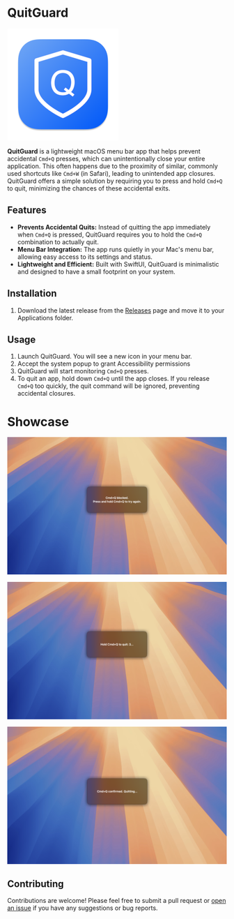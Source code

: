 # QuitGuard

![QuitGuard Icon](https://github.com/adrianjagielak/QuitGuard/blob/master/QuitGuard/Assets.xcassets/AppIcon.appiconset/macOS%20icon%20256.png)

**QuitGuard** is a lightweight macOS menu bar app that helps prevent accidental `Cmd+Q` presses, which can unintentionally close your entire application. This often happens due to the proximity of similar, commonly used shortcuts like `Cmd+W` (in Safari), leading to unintended app closures. QuitGuard offers a simple solution by requiring you to press and hold `Cmd+Q` to quit, minimizing the chances of these accidental exits.

## Features

- **Prevents Accidental Quits:** Instead of quitting the app immediately when `Cmd+Q` is pressed, QuitGuard requires you to hold the `Cmd+Q` combination to actually quit.
- **Menu Bar Integration:** The app runs quietly in your Mac's menu bar, allowing easy access to its settings and status.
- **Lightweight and Efficient:** Built with SwiftUI, QuitGuard is minimalistic and designed to have a small footprint on your system.

## Installation

1. Download the latest release from the [Releases](https://github.com/adrianjagielak/QuitGuard/releases) page and move it to your Applications folder.

## Usage

1. Launch QuitGuard. You will see a new icon in your menu bar.
2. Accept the system popup to grant Accessibility permissions
2. QuitGuard will start monitoring `Cmd+Q` presses.
3. To quit an app, hold down `Cmd+Q` until the app closes. If you release `Cmd+Q` too quickly, the quit command will be ignored, preventing accidental closures.

# Showcase

![QuitGuard App Store screenshot 1](https://github.com/adrianjagielak/QuitGuard/blob/master/Assets/QuitGuard%20AppStore%201.png)

![QuitGuard App Store screenshot 2](https://github.com/adrianjagielak/QuitGuard/blob/master/Assets/QuitGuard%20AppStore%202.png)

![QuitGuard App Store screenshot 3](https://github.com/adrianjagielak/QuitGuard/blob/master/Assets/QuitGuard%20AppStore%203.png)

## Contributing

Contributions are welcome! Please feel free to submit a pull request or [open an issue](https://github.com/adrianjagielak/QuitGuard/issues/new) if you have any suggestions or bug reports.
